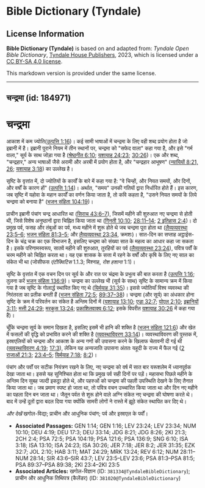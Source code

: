 # Bible Dictionary (Tyndale)

## License Information

**Bible Dictionary (Tyndale)** is based on and adapted from: _Tyndale Open Bible Dictionary_, [Tyndale House Publishers](https://tyndaleopenresources.com/), 2023, which is licensed under a [CC BY-SA 4.0 license](https://creativecommons.org/licenses/by-sa/4.0/legalcode.en).

This markdown version is provided under the same license.



--------------------------------

## चन्द्रमा (id: 184971)

चन्द्रमा
========

आकाश में कम ज्योति([उत्पत्ति 1:16](https://ref.ly/Gen1:16))। कई सामी भाषाओं में चन्द्रमा के लिए वही शब्द प्रयोग होता है जो इब्रानी में है। इब्रानी पुराने नियम में तीन स्थानों पर, चन्द्रमा को "सफेद वाला" कहा गया है, और इसे "गर्म वाला," सूर्य के साथ जोड़ा गया है ([श्रेष्ठगीत 6:10](https://ref.ly/Song6:10); [यशायाह 24:23](https://ref.ly/Isa24:23); [30:26](https://ref.ly/Isa30:26))। एक और शब्द, "चन्द्रहार," अन्य भाषाओं जैसे अरामी और अरबी में प्रयोग होता है, और "चन्द्रहार आभूषण" ([न्यायियों 8:21, 26](https://ref.ly/Judg8:21); [यशायाह 3:18](https://ref.ly/Isa3:18)) का उल्लेख है। 

सृष्टि के वृत्तांत में, दो ज्योतियों के कार्यों के बारे में कहा गया है: "वे चिन्हों, और नियत समयों, और दिनों, और वर्षों के कारण हों" ([उत्पत्ति 1:14](https://ref.ly/Gen1:14))। अर्थात, "समय" उनकी गतियों द्वारा निर्धारित होते हैं। इस कारण, जब सृष्टि में यहोवा के महान कार्यों का वर्णन किया जाता है, तो कवि कहता है, "उसने नियत समयों के लिये चन्द्रमा को बनाया है" ([भजन संहिता 104:19](https://ref.ly/Ps104:19))।

प्राचीन इब्रानी पंचांग चन्द्र आधारित था ([सिराच 43:6–7](https://ref.ly/Sir43:6-Sir43:7)), जिसमें महीने की शुरुआत नए चन्द्रमा से होती थी, जिसे विशेष अनुष्ठानों द्वारा चिह्नित किया जाता था ([गिनती 10:10](https://ref.ly/Num10:10); [28:11–14](https://ref.ly/Num28:11-Num28:14); [2 इतिहास 2:4](https://ref.ly/2Chr2:4))। दो प्रमुख पर्व, फसह और तंबुओं का पर्व, मध्य महीने में शुरू होते थे जब चन्द्रमा पूरा होता था ([लैव्यव्यवस्था 23:5–6](https://ref.ly/Lev23:5-Lev23:6); [भजन संहिता 81:3–5](https://ref.ly/Ps81:3-Ps81:5); और [लैव्यव्यवस्था 23:34](https://ref.ly/Lev23:34), क्रमशः)। सात\-दिन का सप्ताह अट्ठाईस\-दिन के चंद्र चक्र का एक विभाजन है, इसलिए चन्द्रमा को संख्या सात के महत्व का आधार कहा जा सकता है। इसके परिणामस्वरूप, सातवें महीने की शुरुआत, तुरहियों का पर्व ([लैव्यव्यवस्था 23:24](https://ref.ly/Lev23:24)), पवित्र पर्वों के चरम महीने को चिह्नित करता था। यह एक शासक के सत्ता में रहने के वर्षों और कृषि के लिए नए साल का संकेत भी था (जोसीफस *एंटीक्विटिस* 1\.1\.3; मिश्नाह, *रोश हशाना* 1:1\)।

सृष्टि के वृत्तांत में एक वचन दिन पर सूर्य के और रात पर चंद्रमा के प्रभुत्व की बात करता है ([उत्पत्ति 1:16](https://ref.ly/Gen1:16); तुलना करें [भजन संहिता 136:9](https://ref.ly/Ps136:9))। चन्द्रमा का उल्लेख भी (सूर्य के साथ) सृष्टि के सामान्य क्रम में किया गया है जब सृष्टि के गोलार्द्ध स्थापित किए गए थे ([यिर्मयाह 31:35](https://ref.ly/Jer31:35))। इससे ज्योतियाँ विश्व व्यवस्था की निरंतरता का प्रतीक बनती हैं ([भजन संहिता 72:5](https://ref.ly/Ps72:5); [89:37–38](https://ref.ly/Ps89:37-Ps89:38))। चन्द्रमा (और सूर्य) का अंधकार होना सृष्टि के क्रम में परिवर्तन का संकेत है अन्तिम दिनों में ([यशायाह 13:10](https://ref.ly/Isa13:10); [एज्रा 32:7](https://ref.ly/Ezek32:7); [योएल 2:10](https://ref.ly/Joel2:10); [इब्रानियों 3:11](https://ref.ly/Hab3:11); [मत्ती 24:29](https://ref.ly/Matt24:29); [मरकुस 13:24](https://ref.ly/Mark13:24); [प्रकाशितवाक्य 6:12](https://ref.ly/Rev6:12); इसके विपरीत [यशायाह 30:26](https://ref.ly/Isa30:26) में कहा गया है)। 

चूँकि चन्द्रमा सूर्य के समान दिखता है, इसलिए इसमें भी हानि की शक्ति है ([भजन संहिता 121:6](https://ref.ly/Ps121:6)) और खेत में फसलों की वृद्धि को प्रभावित करने की शक्ति है ([व्यवस्थाविवरण 33:14](https://ref.ly/Deut33:14))। व्यवस्थाविवरण की पुस्तक में, इस्राएलियों को चन्द्रमा और आकाश के अन्य गणों की उपासना करने के खिलाफ चेतावनी दी गई थी ([व्यवस्थाविवरण 4:19](https://ref.ly/Deut4:19); [17:3](https://ref.ly/Deut17:3)), लेकिन यह अन्यजाति उपासना अंततः यहूदी के राज्य में फैल गई ([2 राजाओं 21:3](https://ref.ly/2Kgs21:3); [23:4–5](https://ref.ly/2Kgs23:4-2Kgs23:5); [यिर्मयाह 7:18](https://ref.ly/Jer7:18); [8:2](https://ref.ly/Jer8:2))।

पंचांग और पर्वों पर सटीक नियंत्रण रखने के लिए, नए चन्द्रमा को वर्ष में सात बार यरूशलेम में ध्यानपूर्वक देखा जाता था। इससे यह सुनिश्चित होता था कि प्रमुख पर्व सही दिनों पर पड़ें। महासभा पिछले महीने के अन्तिम दिन सुबह जल्दी इकट्ठा होते थे, और पहरुओं को चन्द्रमा की पहली उपस्थिति देखने के लिए तैनात किया जाता था। जब प्रमाण स्पष्ट हो जाता था, तो पवित्र वचन उच्चारित किया जाता था और दिन नए महीने का पहला दिन बन जाता था। जैतून पर्वत से शुरू होने वाले अग्नि संकेत नए चन्द्रमा की घोषणा करते थे। बाद में उन्हें दूतों द्वारा बदल दिया गया क्योंकि सामरी लोगों ने रास्ते में झूठे संकेत स्थापित कर दिए थे। 

*और देखें*  खगोल\-विद्या; प्राचीन और आधुनिक पंचांग; पर्व और इस्राएल के पर्वों। 

* **Associated Passages:** GEN 1:14; GEN 1:16; LEV 23:24; LEV 23:34; NUM 10:10; DEU 4:19; DEU 17:3; DEU 33:14; JDG 8:21; JDG 8:26; 2KI 21:3; 2CH 2:4; PSA 72:5; PSA 104:19; PSA 121:6; PSA 136:9; SNG 6:10; ISA 3:18; ISA 13:10; ISA 24:23; ISA 30:26; JER 7:18; JER 8:2; JER 31:35; EZK 32:7; JOL 2:10; HAB 3:11; MAT 24:29; MRK 13:24; REV 6:12; NUM 28:11–NUM 28:14; SIR 43:6–SIR 43:7; LEV 23:5–LEV 23:6; PSA 81:3–PSA 81:5; PSA 89:37–PSA 89:38; 2KI 23:4–2KI 23:5
* **Associated Articles:** खगोल-विज्ञान (ID: `381334@TyndaleBibleDictionary`); प्राचीन और आधुनिक तिथिपत्र (कैलेंडर) (ID: `381020@TyndaleBibleDictionary`)

